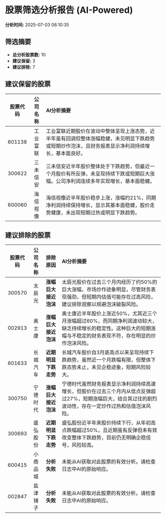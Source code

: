 # 股票筛选分析报告 (AI-Powered)

**分析时间:** 2025-07-03 06:10:35

## 筛选摘要

- **总分析股票数:** 10
- **建议保留:** 3
- **建议排除:** 7

## 建议保留的股票

| 股票代码 | 公司名称 | AI分析摘要 |
|:---:|:---:|:---|
| 601138 | 工业富联 | 工业富联近期股价在波动中整体呈现上涨态势，近半年虽有回调但整体涨幅稳健，未见明显下跌趋势或短期炒作泡沫，且财务报表显示净利润持续增长，基本面良好。 |
| 300622 | 三未信安 | 三未信安近半年股价整体处于下跌趋势，但最近一个月股价有所反弹，未呈现持续下跌或短期巨大涨幅。公司净利润连续多年实现增长，基本面稳健。 |
| 600060 | 海信视像 | 海信视像近半年股价稳步上涨，涨幅约21%，同期净利润持续保持增长，显示其基本面稳健，股价走势健康，未出现短期过热或明显下跌趋势。 |

## 建议排除的股票

| 股票代码 | 公司名称 | 排除原因 | AI分析摘要 |
|:---:|:---:|:---:|:---|
| 300570 | 太辰光 | **涨幅巨大接近泡沫** | 太辰光股价在过去三个月内经历了约50%的巨大涨幅，市场炒作迹象明显，尽管财务表现强劲，但短期内估值可能存在过高风险，建议排除观察以规避泡沫破裂风险。 |
| 002913 | 奥士康 | **涨幅巨大接近泡沫** | 奥士康近半年股价上涨近50%，尤其近三个月涨幅超过60%，而同期净利润波动较大，缺乏持续增长的稳定性。这种巨大的短期涨幅与不稳定的财务表现不符，存在明显的炒作泡沫风险。 |
| 601633 | 长城汽车 | **近期明显下跌走势** | 长城汽车股价自3月底高点以来呈现持续下跌趋势，虽然近一个月跌幅有限，但整体下跌态势未止，未见企稳迹象，短期风险较大。 |
| 300750 | 宁德时代 | **涨幅巨大接近泡沫** | 宁德时代虽然财务报表显示净利润持续高速增长，但股价在过去三个月内从低点反弹超过27%，短期涨幅巨大，结合其过往的剧烈波动性，存在一定炒作过热和估值泡沫风险。 |
| 300693 | 盛弘股份 | **近期明显下跌走势** | 盛弘股份近半年来股价持续下行，从年初高点跌幅超过50%，且近期虽有反弹但未有效改变整体下跌趋势，目前仍无明确企稳信号，风险较高。 |
| 600415 | 小商品城 | **分析失败** | 未能从AI获取对此股票的有效分析。请检查日志中AI的原始响应。 |
| 002847 | 盐津铺子 | **分析失败** | 未能从AI获取对此股票的有效分析。请检查日志中AI的原始响应。 |
